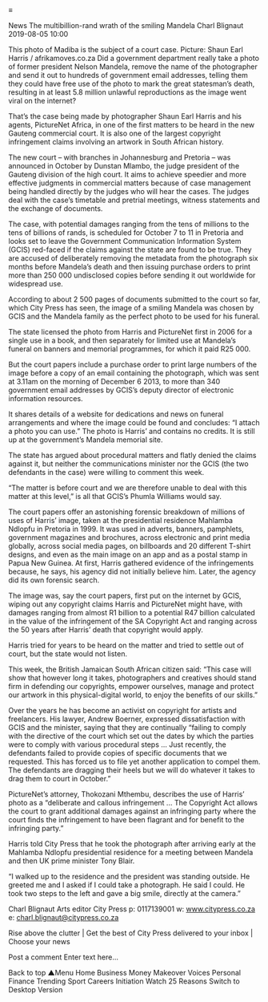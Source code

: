 
≡

News
The multibillion-rand wrath of the smiling Mandela
Charl Blignaut
2019-08-05 10:00

This photo of Madiba is the subject of a court case. Picture: Shaun Earl Harris / afrikamoves.co.za
Did a government department really take a photo of former president Nelson Mandela, remove the name of the photographer and send it out to hundreds of government email addresses, telling them they could have free use of the photo to mark the great statesman’s death, resulting in at least 5.8 million unlawful reproductions as the image went viral on the internet?

That’s the case being made by photographer Shaun Earl Harris and his agents, PictureNet Africa, in one of the first matters to be heard in the new Gauteng commercial court. It is also one of the largest copyright infringement claims involving an artwork in South African history.

The new court – with branches in Johannesburg and Pretoria – was announced in October by Dunstan Mlambo, the judge president of the Gauteng division of the high court. It aims to achieve speedier and more effective judgments in commercial matters because of case management being handled directly by the judges who will hear the cases. The judges deal with the case’s timetable and pretrial meetings, witness statements and the exchange of documents.

The case, with potential damages ranging from the tens of millions to the tens of billions of rands, is scheduled for October 7 to 11 in Pretoria and looks set to leave the Government Communication Information System (GCIS) red-faced if the claims against the state are found to be true. They are accused of deliberately removing the metadata from the photograph six months before Mandela’s death and then issuing purchase orders to print more than 250 000 undisclosed copies before sending it out worldwide for widespread use.

According to about 2 500 pages of documents submitted to the court so far, which City Press has seen, the image of a smiling Mandela was chosen by GCIS and the Mandela family as the perfect photo to be used for his funeral.

The state licensed the photo from Harris and PictureNet first in 2006 for a single use in a book, and then separately for limited use at Mandela’s funeral on banners and memorial programmes, for which it paid R25 000.

But the court papers include a purchase order to print large numbers of the image before a copy of an email containing the photograph, which was sent at 3.11am on the morning of December 6 2013, to more than 340 government email addresses by GCIS’s deputy director of electronic information resources.

It shares details of a website for dedications and news on funeral arrangements and where the image could be found and concludes: “I attach a photo you can use.” The photo is Harris’ and contains no credits. It is still up at the government’s Mandela memorial site.

The state has argued about procedural matters and flatly denied the claims against it, but neither the communications minister nor the GCIS (the two defendants in the case) were willing to comment this week.

“The matter is before court and we are therefore unable to deal with this matter at this level,” is all that GCIS’s Phumla Williams would say.

The court papers offer an astonishing forensic breakdown of millions of uses of Harris’ image, taken at the presidential residence Mahlamba Ndlopfu in Pretoria in 1999. It was used in adverts, banners, pamphlets, government magazines and brochures, across electronic and print media globally, across social media pages, on billboards and 20 different T-shirt designs, and even as the main image on an app and as a postal stamp in Papua New Guinea. At first, Harris gathered evidence of the infringements because, he says, his agency did not initially believe him. Later, the agency did its own forensic search.

The image was, say the court papers, first put on the internet by GCIS, wiping out any copyright claims Harris and PictureNet might have, with damages ranging from almost R1 billion to a potential R47 billion calculated in the value of the infringement of the SA Copyright Act and ranging across the 50 years after Harris’ death that copyright would apply.

Harris tried for years to be heard on the matter and tried to settle out of court, but the state would not listen.

This week, the British Jamaican South African citizen said: “This case will show that however long it takes, photographers and creatives should stand firm in defending our copyrights, empower ourselves, manage and protect our artwork in this physical-digital world, to enjoy the benefits of our skills.”

Over the years he has become an activist on copyright for artists and freelancers. His lawyer, Andrew Boerner, expressed dissatisfaction with GCIS and the minister, saying that they are continually “failing to comply with the directive of the court which set out the dates by which the parties were to comply with various procedural steps ... Just recently, the defendants failed to provide copies of specific documents that we requested. This has forced us to file yet another application to compel them. The defendants are dragging their heels but we will do whatever it takes to drag them to court in October.”

PictureNet’s attorney, Thokozani Mthembu, describes the use of Harris’ photo as a “deliberate and callous infringement ... The Copyright Act allows the court to grant additional damages against an infringing party where the court finds the infringement to have been flagrant and for benefit to the infringing party.”

Harris told City Press that he took the photograph after arriving early at the Mahlamba Ndlopfu presidential residence for a meeting between Mandela and then UK prime minister Tony Blair.

“I walked up to the residence and the president was standing outside. He greeted me and I asked if I could take a photograph. He said I could. He took two steps to the left and gave a big smile, directly at the camera.”

	
Charl Blignaut
Arts editor
City Press
p:	0117139001
w:	www.citypress.co.za  e: charl.blignaut@citypress.co.za
      
 
Rise above the clutter | Get the best of City Press delivered to your inbox | Choose your news
 

       
Post a comment
Enter text here...
 
Back to top ▲Menu
Home
Business
Money Makeover
Voices
Personal Finance
Trending
Sport
Careers
Initiation Watch
25 Reasons
Switch to Desktop Version
